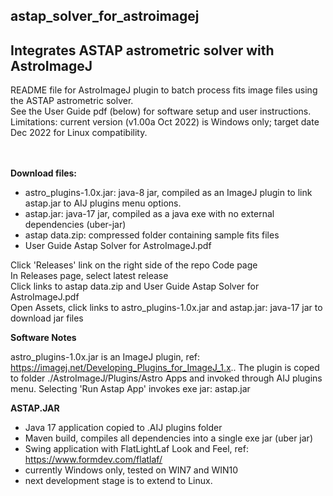 ## astap_solver_for_astroimagej

## Integrates ASTAP astrometric solver with AstroImageJ 

README file for AstroImageJ plugin to batch process fits image files using the ASTAP astrometric solver.
<br/>See the User Guide pdf (below) for software setup and user instructions.
<br/>Limitations: current version (v1.00a Oct 2022) is Windows only; target date Dec 2022 for Linux compatibility.

<br/><br/>
**Download files:**
- astro_plugins-1.0x.jar: java-8 jar, compiled as an ImageJ plugin to link astap.jar to AIJ plugins menu options.
- astap.jar: java-17 jar, compiled as a java exe with no external dependencies (uber-jar)
-  astap data.zip: compressed folder containing sample fits files
- User Guide Astap Solver for AstroImageJ.pdf

Click 'Releases' link on the right side of the repo Code page<br/>
In Releases page, select latest release
<br/>Click links to astap data.zip and User Guide Astap Solver for AstroImageJ.pdf
<br/>Open Assets, click links to astro_plugins-1.0x.jar and astap.jar: java-17 jar to download jar files<br/>

**Software Notes**

astro_plugins-1.0x.jar is an ImageJ plugin, ref: https://imagej.net/Developing_Plugins_for_ImageJ_1.x.. 
The plugin is coped to folder  ./AstroImageJ/Plugins/Astro Apps and invoked through AIJ plugins menu. 
Selecting 'Run Astap App' invokes exe jar: astap.jar
<br/>

**ASTAP.JAR**
- Java 17 application copied to .AIJ plugins folder
- Maven build, compiles all dependencies into a single exe jar (uber jar)
- Swing application with FlatLightLaf Look and Feel, ref: https://www.formdev.com/flatlaf/
- currently Windows only, tested on WIN7 and WIN10
- next development stage is to extend to Linux.



